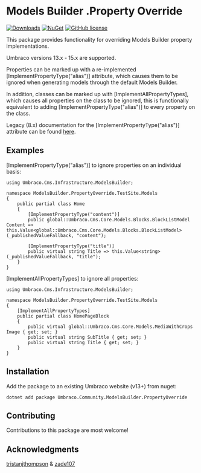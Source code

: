 # Models Builder .Property Override 

[![Downloads](https://img.shields.io/nuget/dt/Umbraco.Community.ModelsBuilder.PropertyOverride?color=cc9900)](https://www.nuget.org/packages/Umbraco.Community.ModelsBuilder.PropertyOverride/)
[![NuGet](https://img.shields.io/nuget/vpre/Umbraco.Community.ModelsBuilder.PropertyOverride?color=0273B3)](https://www.nuget.org/packages/Umbraco.Community.ModelsBuilder.PropertyOverride)
[![GitHub license](https://img.shields.io/github/license/Gibe/Umbraco.Community.ModelsBuilder.PropertyOverride?color=8AB803)](../LICENSE)

This package provides functionality for overriding Models Builder property implementations.

Umbraco versions 13.x - 15.x are supported.

Properties can be marked up with a re-implemented [ImplementPropertyType("alias")] attribute, which causes them to be ignored when generating models through the default Models Builder.

In addition, classes can be marked up with [ImplementAllPropertyTypes], which causes all properties on the class to be ignored, this is functionally equivalent to adding [ImplementPropertyType("alias")] to every property on the class.

Legacy (8.x) documentation for the [ImplementPropertyType("alias")] attribute can be found [here](https://our.umbraco.com/Documentation/Reference/Templating/Modelsbuilder/Control-Generation-vpre8_5#implement-property-type).

## Examples

[ImplementPropertyType("alias")] to ignore properties on an individual basis:

```
using Umbraco.Cms.Infrastructure.ModelsBuilder;

namespace ModelsBuilder.PropertyOverride.TestSite.Models
{
    public partial class Home
    {
        [ImplementPropertyType("content")]
        public global::Umbraco.Cms.Core.Models.Blocks.BlockListModel Content => this.Value<global::Umbraco.Cms.Core.Models.Blocks.BlockListModel>(_publishedValueFallback, "content");

        [ImplementPropertyType("title")]
        public virtual string Title => this.Value<string>(_publishedValueFallback, "title");
    }
}
```

[ImplementAllPropertyTypes] to ignore all properties:

```
using Umbraco.Cms.Infrastructure.ModelsBuilder;

namespace ModelsBuilder.PropertyOverride.TestSite.Models
{
    [ImplementAllPropertyTypes]
    public partial class HomePageBlock 
    {
        public virtual global::Umbraco.Cms.Core.Models.MediaWithCrops Image { get; set; }
        public virtual string SubTitle { get; set; }
        public virtual string Title { get; set; }
    }
}
```

## Installation

Add the package to an existing Umbraco website (v13+) from nuget:

`dotnet add package Umbraco.Community.ModelsBuilder.PropertyOverride`

## Contributing

Contributions to this package are most welcome!

## Acknowledgments

[tristanjthompson](https://github.com/tristanjthompson) & [zade107](http://github/zade107)